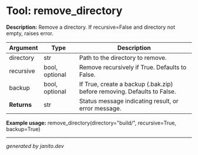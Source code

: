 # Tool: remove_directory

**Description:**
Remove a directory. If recursive=False and directory not empty, raises error.

| Argument   | Type | Description |
|------------|------|-------------|
| directory  | str  | Path to the directory to remove. |
| recursive  | bool, optional | Remove recursively if True. Defaults to False. |
| backup     | bool, optional | If True, create a backup (.bak.zip) before removing. Defaults to False. |
| **Returns**| str  | Status message indicating result, or error message. |

**Example usage:**
remove_directory(directory="build/", recursive=True, backup=True)

---
_generated by janito.dev_